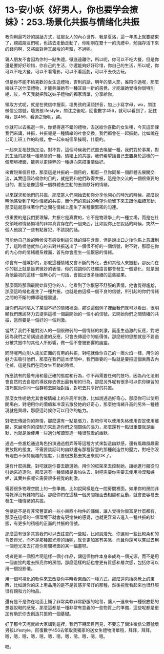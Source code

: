# 13-安小妖《好男人，你也要学会撩妹》：253.场景化共振与情绪化共振

教你用最巧妙的說話方式，征服女人的內心世界，我是夏洛，這一年馬上就要結束了，親戚朋友們呢，也該去走動走動了，你剛剛在雙十一的洗禮中，勉強存活下來的錢包啊，又將面對極其嚴峻的考驗，不過呢。

親人朋友不會因為你的一點失禮，徹底遠離你，所以呢，你可以不吃大餐，但是你還是要好好珍惜，你自己的生活，你還能夠好好珍惜，你自己的生活，所以呢，你可以不吃大餐，可以不看電影，可以不看話劇，可以不去夜店玩。

但是你不能不給喜歡的女生送禮物，否則的話，明年的情人節，誰陪你過呢，那麼給妹子送什麼禮物，才能夠讓她有一種耳目一新的感覺，才能讓她覺得你很特別呢，誒，今天我就把我送妹子禮物的獨家清單，分享給你。

領取方式呢，就是在微信中搜索，壞男孩的漢語拼音，加上小寫字母，wx，關注微信公眾號，壞男孩lifestyle，關注之後呢，回復數字456，就可以看到了，記住哦，是456，看過之後呢，誒。

你就可以去挑選一件，你覺得還不錯的禮物，去送給你喜歡的女生嘍，今天這節課我們來講，共振，共振呢是一種情緒的社會交換，我們都會在一起振動，比如說在公司上班工作的時候，會一起來喊個早操啊，什麼的。

一起來互相鼓勁加油，對不對，這個時候我們試圖去喚醒一種，我們對於事業，對於生活的那樣一種熱情的一種，情緒上的共振，我們希望讓自己去置身於這樣的一個環境裡面，能夠以更純粹的一種導向來把事情做好。

來實現某個目標，那麼這是共振的一個目的，那麼一旦你同某一個群體去展開交流，其實這個時候你的目的，就是要和他們取得共振，這是你交流的一個很重要的目的，甚至是像這樣一個群體去主動的去貢獻好的情緒。

以來謀求和他們的共振，那麼當人們開始去和你分享他開心的時光的時候，那麼說明他感受到了和你情緒的共振，而他們的真誠的希望你能留下來去跟他繼續互動，那麼這就意味著你們之間在情緒上產生了某種很緊密的勾連。

很重要的是我們要理解，共振它是真實的，它不是物理學上的一種立場，而是在社交領域和情緒領域的非常真實存在的一個東西，比如說你正在說話的時候，突然一個人他說了一些有點冒犯，不該說的話。

可能他自己說的時候沒有感受到這句話的潛在含義，但是說出口之後你馬上意識到了，這時候他就無心的去對共振送出了一個很不好的一個信號，對不對，那麼在你的內心你的情緒體系裡面，首先你會產生一個厭惡的情緒。

你會有一種嫉妒的，那麼這種情緒又會不斷的外化，去和其他人來振動，那反而在你的臉上就是詭異微妙的表情，你的語調你的肢體語言都會發生一個變化，就是因為他最初的這樣一個無心的一句話，會振出很多後續的這些結果。

那麼同時那個最開始冒犯你的人，他看到了你厭惡不舒服的表情，他會覺得尷尬，那麼這時候也產生了一種共振，也就是由這樣一個不良的信號，所引起的你們情緒之間的不斷的傳導碰撞震盪。

讓你們共同陷入了某個不好的情緒裡面，那從這個例子裡面我們就可以看出，很明顯我們應該努力去提供這樣一個最開始的一個小的信號，去開始你們之間情緒的共振，當然要是一個好的一個刺激。

當然了我們不能對別人的一個很微弱的一個情緒的刺激，而產生過激的反應，對吧因為我們之前講過過激的反應，只會去傳遞你的低價值，那麼總的思想就是不要過分被共振中的其他人所影響，做一個不會被影響的幽靈。

同時呢再向別人施加正面的有用的共振，對吧就像你自己的一團火焰一樣，用你的魅力去吸引他們，那麼在我們這本學問中，我們重要的一點就是要把這個東西去內化掉，這是我們在同女生互動的時候。

所應該有的最有用和最正確的態度和行為，你不再需要任何的技巧，因為內化法則會自然的去自發的導致你去做出最有用的行為，那麼另外呢有很多可以供你練習的技巧幫助你同一個群體去開始對話，對吧去共享好的共振。

那麼女性呢她尤其會被情緒上的升高所刺激，比如說通過好奇心，那麼你可以使用開場白，對吧用你的價值和冷漠去激發她的好奇心，那麼她情緒升高的另外一種體現就是興趣，那麼這時候你可以用你的魅力。

對吧去傳遞你的熱情，那麼還有一點是張力，對吧你可以使用失格使用否定使用離開，來展現你的控制力來創造你們之間關係的張力，那麼還有一點很重要就是幽默，也就是說使用一些過分解讀製造一種很荒誕的幽默。

通過一些尷尬通過角色扮演通過戲弄等等這種方式來製造幽默感，還有風趣風趣需要放鬆的態度，不需要談話時的幽默還有那種智慧的那種創造性的壓力，對吧你沒有理由不保持風趣的態度，只要很放鬆去笑出來就OK了。

還有什麼挑戰，對吧就是你要去篩選她，用你的框架來去控制她，讓她進行服從勾引她來追逐你，那麼還有一種情緒是害怕失去，對吧需要你需要去使用冷漠和嫉妒，其實共振呢它需要很多視覺的刺激。

需要很多物理空間上的一些準備，比如說同樣是在一間房間裡面，如果你的房間非常乾淨沒有雜物的話，那麼你們在這樣一個房間裡面去相處和互動，就會更容易去發生一種情緒的共振。

包括是不是有非常豐富的一些小東西小物件的儲備，讓人覺得你很富足什麼都有，那麼在這樣的一個環境下就會有更愉快的感覺，也就更容易去進入一種共振的狀態，有更多的積極的正面的共振的信號。

那麼這有很多其實我們可以去註意的一些點，比如說燈光，你選用一些比較柔和的背景燈光，而不是那種直光燈的話呢，就會更加富有美感，而且你還可以嘗試去用一個燈光來去打亮你房間裡面的某一幅畫呀。

或者是某一個照片啊這樣一個小作品，讓這個物件本身來成為一個光源，而不是用一個直接的燈去照亮你的房間，那麼這樣的話也會更有質感和層次感，包括你可以用一個投影儀。

用一個可視化的軟件來去改變你平時看東西的一種方式，那麼還包括感覺上的東西，比如說你的床上用品用的是不是質感非常好的那種，然後視覺看起來也很舒服很有親和力的物品。

還有是不是你在地面上鋪了非常柔軟非常舒服的地毯，讓人一進來有一種很放鬆的想要脫鞋的感覺，那麼這都是一種非常有意義的一些物質上的準備，這些呢都是更加有助於你去創造共振的一個基礎。

好了那今天呢就給大家講到這裡，我們下期節目再見，不要忘了關注微信公眾號壞男孩Lifestyle，回復數字456去領取我獨家的送女生禮物清單哦，拜拜，拜拜，嗯，嗯，嗯，嗯，嗯，嗯，嗯，嗯，嗯，嗯，嗯，嗯。

嗯。